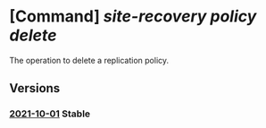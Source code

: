 # [Command] _site-recovery policy delete_

The operation to delete a replication policy.

## Versions

### [2021-10-01](/Resources/mgmt-plane/L3N1YnNjcmlwdGlvbnMve30vcmVzb3VyY2Vncm91cHMve30vcHJvdmlkZXJzL21pY3Jvc29mdC5yZWNvdmVyeXNlcnZpY2VzL3ZhdWx0cy97fS9yZXBsaWNhdGlvbnBvbGljaWVzL3t9/2021-10-01.xml) **Stable**

<!-- mgmt-plane /subscriptions/{}/resourcegroups/{}/providers/microsoft.recoveryservices/vaults/{}/replicationpolicies/{} 2021-10-01 -->
